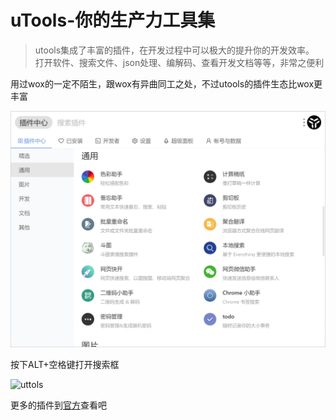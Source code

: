 # uTools-你的生产力工具集

> utools集成了丰富的插件，在开发过程中可以极大的提升你的开发效率。
> 打开软件、搜索文件、json处理、编解码、查看开发文档等等，非常之便利

用过wox的一定不陌生，跟wox有异曲同工之处，不过utools的插件生态比wox更丰富

![utools](../images/utools-plugins.png)

按下ALT+空格键打开搜索框

![uttols](../images/utools.gif)

更多的插件到[官方](https://u.tools/)查看吧